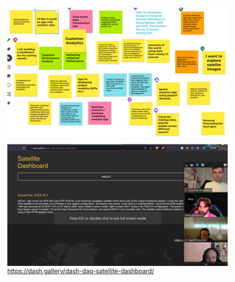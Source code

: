 ![Ideas from everyone](image.png)

![Dataset suggested by Adam](image-1.png)
https://dash.gallery/dash-daq-satellite-dashboard/

